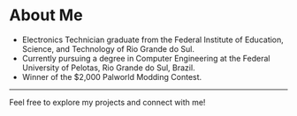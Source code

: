 # About Me

- Electronics Technician graduate from the Federal Institute of Education, Science, and Technology of Rio Grande do Sul.
- Currently pursuing a degree in Computer Engineering at the Federal University of Pelotas, Rio Grande do Sul, Brazil.
- Winner of the $2,000 Palworld Modding Contest.

---
Feel free to explore my projects and connect with me!
